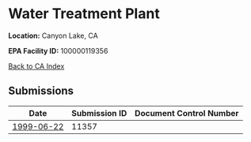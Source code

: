 # Water Treatment Plant

**Location:** Canyon Lake, CA

**EPA Facility ID:** 100000119356

[Back to CA Index](../../index.md)

## Submissions

| Date | Submission ID | Document Control Number |
|------|--------------|-------------------------|
| [1999-06-22](submissions/11357.md) | 11357 |  |
